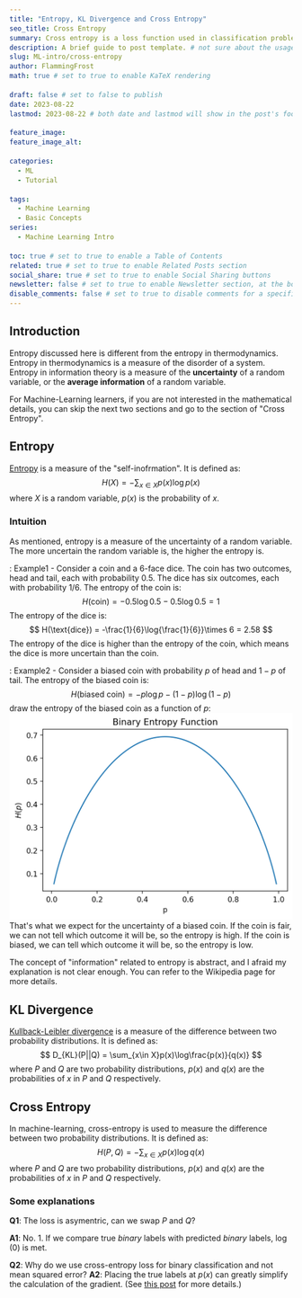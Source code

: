 ```yaml
---
title: "Entropy, KL Divergence and Cross Entropy"
seo_title: Cross Entropy
summary: Cross entropy is a loss function used in classification problems. This post will introduce the definition and the intuition behind cross entropy.
description: A brief guide to post template. # not sure about the usage
slug: ML-intro/cross-entropy
author: FlammingFrost
math: true # set to true to enable KaTeX rendering

draft: false # set to false to publish
date: 2023-08-22
lastmod: 2023-08-22 # both date and lastmod will show in the post's footer

feature_image:
feature_image_alt:

categories:
  - ML
  - Tutorial

tags:
  - Machine Learning
  - Basic Concepts
series: 
  - Machine Learning Intro

toc: true # set to true to enable a Table of Contents
related: true # set to true to enable Related Posts section
social_share: true # set to true to enable Social Sharing buttons
newsletter: false # set to true to enable Newsletter section, at the bottom of the page
disable_comments: false # set to true to disable comments for a specific post
---
```


## Introduction

Entropy discussed here is different from the entropy in thermodynamics. Entropy in thermodynamics is a measure of the disorder of a system. Entropy in information theory is a measure of the **uncertainty** of a random variable, or the **average information** of a random variable.

For Machine-Learning learners, if you are not interested in the mathematical details, you can skip the next two sections and go to the section of "Cross Entropy".

## Entropy

[Entropy](https://en.wikipedia.org/wiki/Entropy_(information_theory)) is a measure of the "self-inofrmation". It is defined as:
$$
H(X) = -\sum_{x\in X}p(x)\log p(x)
$$
where $X$ is a random variable, $p(x)$ is the probability of $x$.

### Intuition
As mentioned, entropy is a measure of the uncertainty of a random variable. The more uncertain the random variable is, the higher the entropy is.

: Example1 - Consider a coin and a 6-face dice. The coin has two outcomes, head and tail, each with probability $0.5$. The dice has six outcomes, each with probability $1/6$. The entropy of the coin is:
$$
H(\text{coin}) = -0.5\log 0.5 - 0.5\log 0.5 = 1
$$
The entropy of the dice is:
$$
H(\text{dice}) = -\frac{1}{6}\log{\frac{1}{6}}\times 6 = 2.58
$$
The entropy of the dice is higher than the entropy of the coin, which means the dice is more uncertain than the coin.

: Example2 - Consider a biased coin with probability $p$ of head and $1-p$ of tail. The entropy of the biased coin is:
$$
H(\text{biased coin}) = -p\log p - (1-p)\log(1-p)
$$
draw the entropy of the biased coin as a function of $p$:
![Binary Entropy Function](binary-entropy-func.png)
That's what we expect for the uncertainty of a biased coin. If the coin is fair, we can not tell which outcome it will be, so the entropy is high. If the coin is biased, we can tell which outcome it will be, so the entropy is low.

The concept of "information" related to entropy is abstract, and I afraid my explanation is not clear enough. You can refer to the Wikipedia page for more details.

## KL Divergence

[Kullback-Leibler divergence](https://en.wikipedia.org/wiki/Kullback%E2%80%93Leibler_divergence) is a measure of the difference between two probability distributions. It is defined as:
$$
D_{KL}(P||Q) = \sum_{x\in X}p(x)\log\frac{p(x)}{q(x)}
$$
where $P$ and $Q$ are two probability distributions, $p(x)$ and $q(x)$ are the probabilities of $x$ in $P$ and $Q$ respectively.

## Cross Entropy

In machine-learning, cross-entropy is used to measure the difference between two probability distributions. It is defined as:
$$
H(P, Q) = -\sum_{x\in X}p(x)\log q(x)
$$
where $P$ and $Q$ are two probability distributions, $p(x)$ and $q(x)$ are the probabilities of $x$ in $P$ and $Q$ respectively.

### Some explanations
**Q1**: The loss is asymentric, can we swap $P$ and $Q$?

**A1**: No. 1. If we compare true *binary* labels with predicted *binary* labels, $\log (0)$ is met. 

**Q2**: Why do we use cross-entropy loss for binary classification and not mean squared error?
**A2**: Placing the true labels at $p(x)$ can greatly simplify the calculation of the gradient. (See [this post](https://stackoverflow.com/questions/41990250/why-do-we-use-cross-entropy-loss-for-binary-classification-and-not-mean-squared) for more details.)

